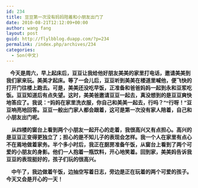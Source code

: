 ```yaml
---
id: 234
title: 豆豆第一次没有妈妈陪着和小朋友出门了
date: 2010-08-21T12:12:09+00:00
author: wang fang
layout: post
guid: http://flylbblog.duapp.com/?p=234
permalink: /index.php/archives/234
categories:
  - Son(中文)
---
```

**<span style="font-family: 楷体_GB2312;">   今天是周六，早上起床后，豆豆让我给他好朋友美美的家里打电话，邀请美美到我们家来玩。美美才起床。等了一会儿后，豆豆听到美美在楼道里喊他，便飞快的打开门往楼上跑去。可是，美美还没吃早饭，正准备和爸爸妈妈一起到永和豆浆吃饭。豆豆知道后有点失望。这时，美美爸邀请豆豆一起去，真没想到的是豆豆爽快地答应了。我说：“妈妈在家里洗衣服，你自己和美美一起去，行吗？”“行呀！”豆豆响亮地回答。豆豆一般出门家人都会跟着，这可是第一次没有家人陪着，自己和小朋友出门呢。</span>**

**<span style="font-family: 楷体_GB2312;">    从四楼的窗台上看到两个小朋友一起开心的走着，我很高兴又有点担心。高兴的是豆豆正变得更独立了；担心的是不知儿子的表现会怎样。我一个人在家里有点心不在焉地做着家务。半个多小时后，我正在厨房准备午饭，从窗台上看到了两个可爱的小朋友的身影。他们一人抱着一瓶饮料，开心地笑着。回到家，美美妈告诉我豆豆的表现挺好的，孩子们玩的很高兴。</span>**

**<span style="font-family: 楷体_GB2312;">    中午了，我边做着午饭，边抽空写着日志，旁边是正在玩着的两个可爱的孩子。今天又会是开心的一天！</span>**